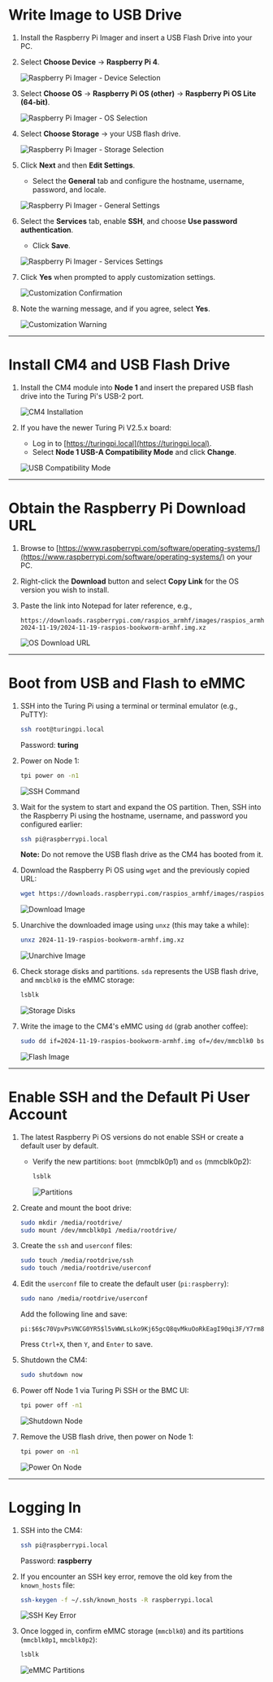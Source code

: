 <!-- /docs/emmcFlash.md -->
# Write Image to USB Drive

1. Install the Raspberry Pi Imager and insert a USB Flash Drive into your PC.
2. Select **Choose Device** -> **Raspberry Pi 4**.

   ![Raspberry Pi Imager - Device Selection](:images/rpiImager1.png)

3. Select **Choose OS** -> **Raspberry Pi OS (other)** -> **Raspberry Pi OS Lite (64-bit)**.

   ![Raspberry Pi Imager - OS Selection](/images/rpiImager2.png)

4. Select **Choose Storage** -> your USB flash drive.

   ![Raspberry Pi Imager - Storage Selection](/images/rpiImager3.png)

5. Click **Next** and then **Edit Settings**.
   - Select the **General** tab and configure the hostname, username, password, and locale.

   ![Raspberry Pi Imager - General Settings](/images/rpiImager5.png)

6. Select the **Services** tab, enable **SSH**, and choose **Use password authentication**.
   - Click **Save**.

   ![Raspberry Pi Imager - Services Settings](/images/rpiImager6.png)

7. Click **Yes** when prompted to apply customization settings.

   ![Customization Confirmation](/images/rpiImager7.png)

8. Note the warning message, and if you agree, select **Yes**.

   ![Customization Warning](/images/rpiImager8.png)

---

# Install CM4 and USB Flash Drive

1. Install the CM4 module into **Node 1** and insert the prepared USB flash drive into the Turing Pi's USB-2 port.

   ![CM4 Installation](/images/TPi1.png)

2. If you have the newer Turing Pi V2.5.x board:
   - Log in to [https://turingpi.local](https://turingpi.local).
   - Select **Node 1 USB-A Compatibility Mode** and click **Change**.

   ![USB Compatibility Mode](/images/USBComp.png)

---

# Obtain the Raspberry Pi Download URL

1. Browse to [https://www.raspberrypi.com/software/operating-systems/](https://www.raspberrypi.com/software/operating-systems/) on your PC.
2. Right-click the **Download** button and select **Copy Link** for the OS version you wish to install.
3. Paste the link into Notepad for later reference, e.g.,

   ```plaintext
   https://downloads.raspberrypi.com/raspios_armhf/images/raspios_armhf-2024-11-19/2024-11-19-raspios-bookworm-armhf.img.xz
   ```

   ![OS Download URL](/images/osURL.png)

---

# Boot from USB and Flash to eMMC

1. SSH into the Turing Pi using a terminal or terminal emulator (e.g., PuTTY):

   ```bash
   ssh root@turingpi.local
   ```
   Password: **turing**

2. Power on Node 1:

   ```bash
   tpi power on -n1
   ```

   ![SSH Command](/images/ssh7.png)

3. Wait for the system to start and expand the OS partition. Then, SSH into the Raspberry Pi using the hostname, username, and password you configured earlier:

   ```bash
   ssh pi@raspberrypi.local
   ```

   **Note:** Do not remove the USB flash drive as the CM4 has booted from it.

4. Download the Raspberry Pi OS using `wget` and the previously copied URL:

   ```bash
   wget https://downloads.raspberrypi.com/raspios_armhf/images/raspios_armhf-2024-11-19/2024-11-19-raspios-bookworm-armhf.img.xz
   ```

   ![Download Image](/images/ssh1.png)

5. Unarchive the downloaded image using `unxz` (this may take a while):

   ```bash
   unxz 2024-11-19-raspios-bookworm-armhf.img.xz
   ```

   ![Unarchive Image](/images/ssh2.png)

6. Check storage disks and partitions. `sda` represents the USB flash drive, and `mmcblk0` is the eMMC storage:

   ```bash
   lsblk
   ```

   ![Storage Disks](/images/ssh3.png)

7. Write the image to the CM4's eMMC using `dd` (grab another coffee):

   ```bash
   sudo dd if=2024-11-19-raspios-bookworm-armhf.img of=/dev/mmcblk0 bs=10MB
   ```

   ![Flash Image](/images/ssh4.png)

---

# Enable SSH and the Default Pi User Account

1. The latest Raspberry Pi OS versions do not enable SSH or create a default user by default.
   - Verify the new partitions: `boot` (mmcblk0p1) and `os` (mmcblk0p2):

     ```bash
     lsblk
     ```

     ![Partitions](/images/ssh5.png)

2. Create and mount the boot drive:

   ```bash
   sudo mkdir /media/rootdrive/
   sudo mount /dev/mmcblk0p1 /media/rootdrive/
   ```

3. Create the `ssh` and `userconf` files:

   ```bash
   sudo touch /media/rootdrive/ssh
   sudo touch /media/rootdrive/userconf
   ```

4. Edit the `userconf` file to create the default user (`pi:raspberry`):

   ```bash
   sudo nano /media/rootdrive/userconf
   ```

   Add the following line and save:

   ```plaintext
   pi:$6$c70VpvPsVNCG0YR5$l5vWWLsLko9Kj65gcQ8qvMkuOoRkEagI90qi3F/Y7rm8eNYZHW8CY6BOIKwMH7a3YYzZYL90zf304cAHLFaZE0
   ```

   Press `Ctrl+X`, then `Y`, and `Enter` to save.

5. Shutdown the CM4:

   ```bash
   sudo shutdown now
   ```

6. Power off Node 1 via Turing Pi SSH or the BMC UI:

   ```bash
   tpi power off -n1
   ```

   ![Shutdown Node](/images/ssh6.png)

7. Remove the USB flash drive, then power on Node 1:

   ```bash
   tpi power on -n1
   ```

   ![Power On Node](/images/ssh7.png)

---

# Logging In

1. SSH into the CM4:

   ```bash
   ssh pi@raspberrypi.local
   ```
   Password: **raspberry**

2. If you encounter an SSH key error, remove the old key from the `known_hosts` file:

   ```bash
   ssh-keygen -f ~/.ssh/known_hosts -R raspberrypi.local
   ```

   ![SSH Key Error](/images/ssh10.png)

3. Once logged in, confirm eMMC storage (`mmcblk0`) and its partitions (`mmcblk0p1`, `mmcblk0p2`):

   ```bash
   lsblk
   ```

   ![eMMC Partitions](/images/ssh11.png)

